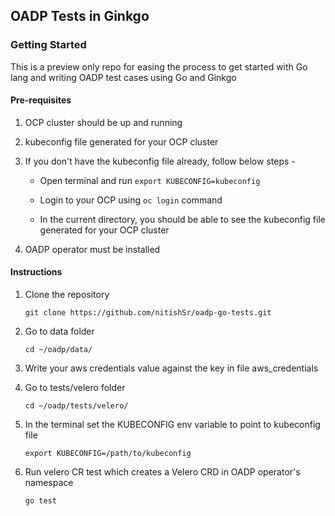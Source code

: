 ## OADP Tests in Ginkgo

### Getting Started ###

This is a preview only repo for easing the process to get started with Go lang and writing OADP test cases using Go and Ginkgo

#### Pre-requisites

1. OCP cluster should be up and running

2. kubeconfig file generated for your OCP cluster

3. If you don't have the kubeconfig file already, follow below steps -
   
   - Open terminal and run `export KUBECONFIG=kubeconfig`
   
   - Login to your OCP using `oc login` command
   
   - In the current directory, you should be able to see the kubeconfig file generated for your OCP cluster

4. OADP operator must be installed

#### Instructions

1. Clone the repository

    `git clone https://github.com/nitishSr/oadp-go-tests.git`

2. Go to data folder

    `cd ~/oadp/data/`
    
3. Write your aws credentials value against the key in file aws_credentials

4. Go to tests/velero folder

   `cd ~/oadp/tests/velero/`
   
5. In the terminal set the KUBECONFIG env variable to point to kubeconfig file
   
   `export KUBECONFIG=/path/to/kubeconfig`
   
6. Run velero CR test which creates a Velero CRD in OADP operator's namespace

   `go test`
